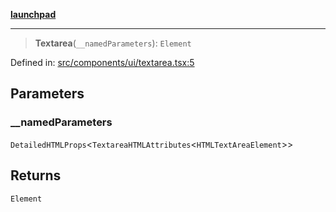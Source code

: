 [**launchpad**](index.md)

***

> **Textarea**(`__namedParameters`): `Element`

Defined in: [src/components/ui/textarea.tsx:5](https://github.com/victorbratov/launchpad/blob/2fb5c03d3b8a4ead86d4ea12df9db7edc90ac88e/src/components/ui/textarea.tsx#L5)

## Parameters

### \_\_namedParameters

`DetailedHTMLProps`\<`TextareaHTMLAttributes`\<`HTMLTextAreaElement`\>\>

## Returns

`Element`
